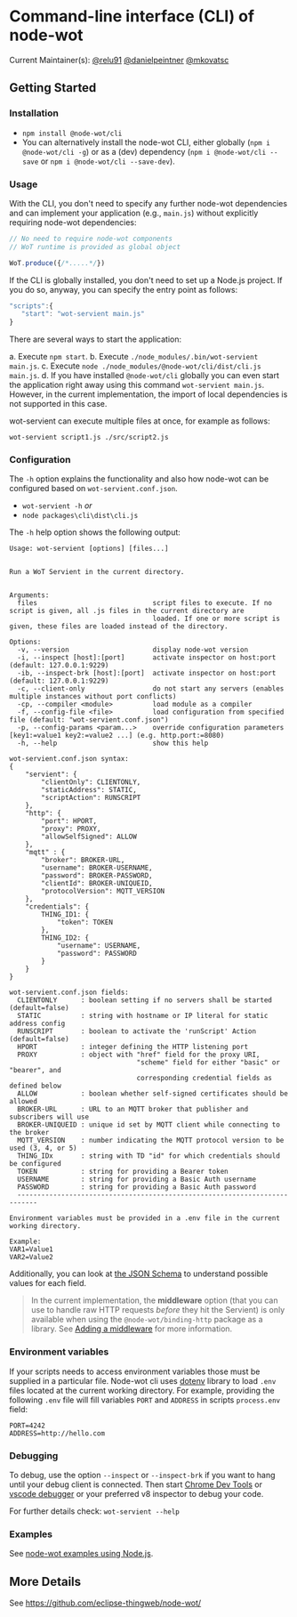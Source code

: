 # Command-line interface (CLI) of node-wot

Current Maintainer(s): [@relu91](https://github.com/relu91) [@danielpeintner](https://github.com/danielpeintner) [@mkovatsc](https://github.com/mkovatsc)

## Getting Started

### Installation

- `npm install @node-wot/cli`
- You can alternatively install the node-wot CLI, either globally (`npm i @node-wot/cli -g`) or as
  a (dev) dependency (`npm i @node-wot/cli --save` or `npm i @node-wot/cli --save-dev`).

### Usage

With the CLI, you don't need to specify any further node-wot dependencies and can implement your application
(e.g., `main.js`) without explicitly requiring node-wot dependencies:

```JavaScript
// No need to require node-wot components
// WoT runtime is provided as global object

WoT.produce({/*.....*/})
```

If the CLI is globally installed, you don't need to set up a Node.js project.
If you do so, anyway, you can specify the entry point as follows:

```JavaScript
"scripts":{
   "start": "wot-servient main.js"
}
```

There are several ways to start the application:

a. Execute `npm start`.
b. Execute `./node_modules/.bin/wot-servient main.js`.
c. Execute `node ./node_modules/@node-wot/cli/dist/cli.js main.js`.
d. If you have installed `@node-wot/cli` globally you can even start the application right
away using this command `wot-servient main.js`. However, in the current implementation, the
import of local dependencies is not supported in this case.

wot-servient can execute multiple files at once, for example as follows:

```
wot-servient script1.js ./src/script2.js
```

### Configuration

The `-h` option explains the functionality and also how node-wot can be configured based on `wot-servient.conf.json`.

- `wot-servient -h` _or_
- `node packages\cli\dist\cli.js`

The `-h` help option shows the following output:

```
Usage: wot-servient [options] [files...]


Run a WoT Servient in the current directory.


Arguments:
  files                             script files to execute. If no script is given, all .js files in the current directory are
                                    loaded. If one or more script is given, these files are loaded instead of the directory.

Options:
  -v, --version                     display node-wot version
  -i, --inspect [host]:[port]       activate inspector on host:port (default: 127.0.0.1:9229)
  -ib, --inspect-brk [host]:[port]  activate inspector on host:port (default: 127.0.0.1:9229)
  -c, --client-only                 do not start any servers (enables multiple instances without port conflicts)
  -cp, --compiler <module>          load module as a compiler
  -f, --config-file <file>          load configuration from specified file (default: "wot-servient.conf.json")
  -p, --config-params <param...>    override configuration parameters [key1:=value1 key2:=value2 ...] (e.g. http.port:=8080)
  -h, --help                        show this help

wot-servient.conf.json syntax:
{
    "servient": {
        "clientOnly": CLIENTONLY,
        "staticAddress": STATIC,
        "scriptAction": RUNSCRIPT
    },
    "http": {
        "port": HPORT,
        "proxy": PROXY,
        "allowSelfSigned": ALLOW
    },
    "mqtt" : {
        "broker": BROKER-URL,
        "username": BROKER-USERNAME,
        "password": BROKER-PASSWORD,
        "clientId": BROKER-UNIQUEID,
        "protocolVersion": MQTT_VERSION
    },
    "credentials": {
        THING_ID1: {
            "token": TOKEN
        },
        THING_ID2: {
            "username": USERNAME,
            "password": PASSWORD
        }
    }
}

wot-servient.conf.json fields:
  CLIENTONLY      : boolean setting if no servers shall be started (default=false)
  STATIC          : string with hostname or IP literal for static address config
  RUNSCRIPT       : boolean to activate the 'runScript' Action (default=false)
  HPORT           : integer defining the HTTP listening port
  PROXY           : object with "href" field for the proxy URI,
                                "scheme" field for either "basic" or "bearer", and
                                corresponding credential fields as defined below
  ALLOW           : boolean whether self-signed certificates should be allowed
  BROKER-URL      : URL to an MQTT broker that publisher and subscribers will use
  BROKER-UNIQUEID : unique id set by MQTT client while connecting to the broker
  MQTT_VERSION    : number indicating the MQTT protocol version to be used (3, 4, or 5)
  THING_IDx       : string with TD "id" for which credentials should be configured
  TOKEN           : string for providing a Bearer token
  USERNAME        : string for providing a Basic Auth username
  PASSWORD        : string for providing a Basic Auth password
  ---------------------------------------------------------------------------

Environment variables must be provided in a .env file in the current working directory.

Example:
VAR1=Value1
VAR2=Value2
```

Additionally, you can look at [the JSON Schema](https://github.com/eclipse-thingweb/node-wot/blob/master/packages/cli/src/wot-servient-schema.conf.json) to understand possible values for each field.

> In the current implementation, the **middleware** option (that you can use to handle raw HTTP requests _before_ they hit the Servient) is only available when using the `@node-wot/binding-http` package as a library. See [Adding a middleware](../binding-http/README.md#adding-a-middleware) for more information.

### Environment variables

If your scripts needs to access environment variables those must be supplied in a particular file. Node-wot cli uses [dotenv](https://github.com/motdotla/dotenv) library to load `.env` files located at the current working directory. For example, providing the following `.env` file will fill variables `PORT` and `ADDRESS` in scripts `process.env` field:

```
PORT=4242
ADDRESS=http://hello.com
```

### Debugging

To debug, use the option `--inspect` or `--inspect-brk` if you want to hang until your debug client is connected. Then start [Chrome Dev Tools](chrome://inspect) or [vscode debugger](https://code.visualstudio.com/docs/nodejs/nodejs-debugging#_attaching-to-nodejs) or your preferred v8 inspector to debug your code.

For further details check: `wot-servient --help`

### Examples

See [node-wot examples using Node.js](https://github.com/eclipse-thingweb/node-wot/#no-time-for-explanations---show-me-a-running-example).

## More Details

See <https://github.com/eclipse-thingweb/node-wot/>

